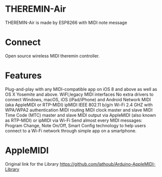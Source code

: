 # THEREMIN-Air
THEREMIN-Air is made by ESP8266 with MIDI note message

# Connect
Open source wireless MIDI theremin controller.

# Features
Plug-and-play with any MIDI-compatible app on iOS 8 and above as well as OS X Yosemite and above.
WiFI,legacy MIDI interfaces
No extra drivers to connect Windows, macOS, iOS (iPad/iPhone) and Android
Network MIDI (aka AppleMIDI or RTP-MIDI)
ipMIDI
IEEE 802.11 b/g/n Wi-Fi 2.4 GHZ with WPA/WPA2 authentication
MIDI routing
MIDI clock master and slave
MIDI Time Code (MTC) master and slave
MIDI output via AppleMIDI (also known as RTP-MIDI) or ipMIDI via Wi-Fi
Send almost every MIDI messages: Program Change, Note On/Off,
Smart Config technology to help users connect to a Wi-Fi network through simple app on a smartphone.

# AppleMIDI

Original link for the Library
https://github.com/lathoub/Arduino-AppleMIDI-Library
